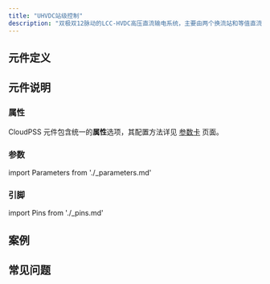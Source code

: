 ```yaml
---
title: "UHVDC站级控制"
description: "双极双12脉动的LCC-HVDC高压直流输电系统，主要由两个换流站和等值直流线路组成，每个换流站包含正负两极，每极由四组6脉波晶闸管换流桥组成。本算例可用于模拟交直流故障、换相失败过程分析、闭环控制动态分析、控制保护系统设计等场合。"
---
```


## 元件定义

## 元件说明



### 属性

CloudPSS 元件包含统一的**属性**选项，其配置方法详见 [参数卡](docs/documents/software/10-xstudio/20-simstudio/40-workbench/20-function-zone/30-design-tab/30-param-panel/index.md) 页面。

### 参数

import Parameters from './_parameters.md'

<Parameters/>

### 引脚

import Pins from './_pins.md'

<Pins/>

## 案例

## 常见问题

